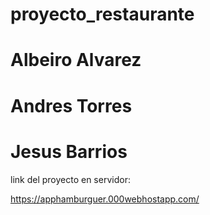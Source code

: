 # proyecto_restaurante

# Albeiro Alvarez
# Andres Torres
# Jesus Barrios

link del proyecto en servidor: 

https://apphamburguer.000webhostapp.com/
